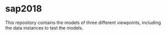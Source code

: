# sap2018
This repository contains the models of three different viewpoints, including the data instances to test the models.

